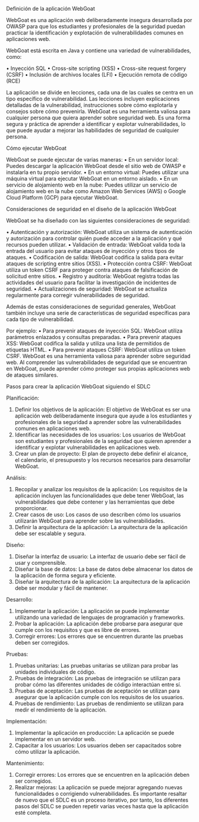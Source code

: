 Definición de la aplicación WebGoat

WebGoat es una aplicación web deliberadamente insegura desarrollada por OWASP para que los estudiantes y profesionales de la seguridad puedan practicar la identificación y explotación de vulnerabilidades comunes en aplicaciones web.

WebGoat está escrita en Java y contiene una variedad de vulnerabilidades, como:

•	Inyección SQL
•	Cross-site scripting (XSS)
•	Cross-site request forgery (CSRF)
•	Inclusión de archivos locales (LFI)
•	Ejecución remota de código (RCE)

La aplicación se divide en lecciones, cada una de las cuales se centra en un tipo específico de vulnerabilidad. Las lecciones incluyen explicaciones detalladas de la vulnerabilidad, instrucciones sobre cómo explotarla y consejos sobre cómo prevenirla.
WebGoat es una herramienta valiosa para cualquier persona que quiera aprender sobre seguridad web. Es una forma segura y práctica de aprender a identificar y explotar vulnerabilidades, lo que puede ayudar a mejorar las habilidades de seguridad de cualquier persona.

Cómo ejecutar WebGoat

WebGoat se puede ejecutar de varias maneras:
•	En un servidor local: Puedes descargar la aplicación WebGoat desde el sitio web de OWASP e instalarla en tu propio servidor.
•	En un entorno virtual: Puedes utilizar una máquina virtual para ejecutar WebGoat en un entorno aislado.
•	En un servicio de alojamiento web en la nube: Puedes utilizar un servicio de alojamiento web en la nube como Amazon Web Services (AWS) o Google Cloud Platform (GCP) para ejecutar WebGoat.

Consideraciones de seguridad en el diseño de la aplicación WebGoat

WebGoat se ha diseñado con las siguientes consideraciones de seguridad:

•	Autenticación y autorización: WebGoat utiliza un sistema de autenticación y autorización para controlar quién puede acceder a la aplicación y qué recursos pueden utilizar.
•	Validación de entrada: WebGoat valida toda la entrada del usuario para evitar ataques de inyección y otros tipos de ataques.
•	Codificación de salida: WebGoat codifica la salida para evitar ataques de scripting entre sitios (XSS).
•	Protección contra CSRF: WebGoat utiliza un token CSRF para proteger contra ataques de falsificación de solicitud entre sitios.
•	Registro y auditoría: WebGoat registra todas las actividades del usuario para facilitar la investigación de incidentes de seguridad.
•	Actualizaciones de seguridad: WebGoat se actualiza regularmente para corregir vulnerabilidades de seguridad.

Además de estas consideraciones de seguridad generales, WebGoat también incluye una serie de características de seguridad específicas para cada tipo de vulnerabilidad.

Por ejemplo:
•	Para prevenir ataques de inyección SQL: WebGoat utiliza parámetros enlazados y consultas preparadas.
•	Para prevenir ataques XSS: WebGoat codifica la salida y utiliza una lista de permitidos de etiquetas HTML.
•	Para prevenir ataques CSRF: WebGoat utiliza un token CSRF.
WebGoat es una herramienta valiosa para aprender sobre seguridad web. Al comprender las vulnerabilidades de seguridad que se encuentran en WebGoat, puede aprender cómo proteger sus propias aplicaciones web de ataques similares.

Pasos para crear la aplicación WebGoat siguiendo el SDLC

Planificación:
1.	Definir los objetivos de la aplicación: El objetivo de WebGoat es ser una aplicación web deliberadamente insegura que ayude a los estudiantes y profesionales de la seguridad a aprender sobre las vulnerabilidades comunes en aplicaciones web.
2.	Identificar las necesidades de los usuarios: Los usuarios de WebGoat son estudiantes y profesionales de la seguridad que quieren aprender a identificar y explotar vulnerabilidades en aplicaciones web.
3.	Crear un plan de proyecto: El plan de proyecto debe definir el alcance, el calendario, el presupuesto y los recursos necesarios para desarrollar WebGoat.
   
Análisis:
1.	Recopilar y analizar los requisitos de la aplicación: Los requisitos de la aplicación incluyen las funcionalidades que debe tener WebGoat, las vulnerabilidades que debe contener y las herramientas que debe proporcionar.
2.	Crear casos de uso: Los casos de uso describen cómo los usuarios utilizarán WebGoat para aprender sobre las vulnerabilidades.
3.	Definir la arquitectura de la aplicación: La arquitectura de la aplicación debe ser escalable y segura.
   
Diseño:
1.	Diseñar la interfaz de usuario: La interfaz de usuario debe ser fácil de usar y comprensible.
2.	Diseñar la base de datos: La base de datos debe almacenar los datos de la aplicación de forma segura y eficiente.
3.	Diseñar la arquitectura de la aplicación: La arquitectura de la aplicación debe ser modular y fácil de mantener.
   
Desarrollo:
1.	Implementar la aplicación: La aplicación se puede implementar utilizando una variedad de lenguajes de programación y frameworks.
2.	Probar la aplicación: La aplicación debe probarse para asegurar que cumple con los requisitos y que es libre de errores.
3.	Corregir errores: Los errores que se encuentren durante las pruebas deben ser corregidos.
   
Pruebas:
1.	Pruebas unitarias: Las pruebas unitarias se utilizan para probar las unidades individuales de código.
2.	Pruebas de integración: Las pruebas de integración se utilizan para probar cómo las diferentes unidades de código interactúan entre sí.
3.	Pruebas de aceptación: Las pruebas de aceptación se utilizan para asegurar que la aplicación cumple con los requisitos de los usuarios.
4.	Pruebas de rendimiento: Las pruebas de rendimiento se utilizan para medir el rendimiento de la aplicación.
   
Implementación:
1.	Implementar la aplicación en producción: La aplicación se puede implementar en un servidor web.
2.	Capacitar a los usuarios: Los usuarios deben ser capacitados sobre cómo utilizar la aplicación.
   
Mantenimiento:
1.	Corregir errores: Los errores que se encuentren en la aplicación deben ser corregidos.
2.	Realizar mejoras: La aplicación se puede mejorar agregando nuevas funcionalidades o corrigiendo vulnerabilidades.
Es importante resaltar de nuevo que el SDLC es un proceso iterativo, por tanto, los diferentes pasos del SDLC se pueden repetir varias veces hasta que la aplicación esté completa.



